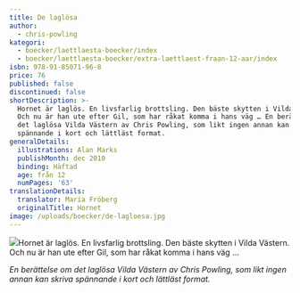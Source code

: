 ```yaml
---
title: De laglösa
author:
  - chris-powling
kategori:
  - boecker/laettlaesta-boecker/index
  - boecker/laettlaesta-boecker/extra-laettlaest-fraan-12-aar/index
isbn: 978-91-85071-96-8
price: 76
published: false
discontinued: false
shortDescription: >-
  Hornet är laglös. En livsfarlig brottsling. Den bäste skytten i Vilda Västern.
  Och nu är han ute efter Gil, som har råkat komma i hans väg … En berättelse om
  det laglösa Vilda Västern av Chris Powling, som likt ingen annan kan skriva
  spännande i kort och lättläst format.
generalDetails:
  illustrations: Alan Marks
  publishMonth: dec 2010
  binding: Häftad
  age: från 12
  numPages: '63'
translationDetails:
  translator: Maria Fröberg
  originalTitle: Hornet
image: /uploads/boecker/de-lagloesa.jpg
---
```

![](/uploads/images/extra-ll.gif)Hornet är laglös. En livsfarlig brottsling. Den bäste skytten i Vilda Västern. Och nu är han ute efter Gil, som har råkat komma i hans väg …

_En berättelse om det laglösa Vilda Västern av Chris Powling, som likt ingen annan kan skriva spännande i kort och lättläst format._
